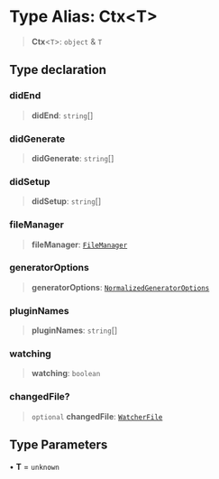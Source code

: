 # Type Alias: Ctx\<T\>

> **Ctx**\<`T`\>: `object` & `T`

## Type declaration

### didEnd

> **didEnd**: `string`[]

### didGenerate

> **didGenerate**: `string`[]

### didSetup

> **didSetup**: `string`[]

### fileManager

> **fileManager**: [`FileManager`](../classes/FileManager.md)

### generatorOptions

> **generatorOptions**: [`NormalizedGeneratorOptions`](../interfaces/NormalizedGeneratorOptions.md)

### pluginNames

> **pluginNames**: `string`[]

### watching

> **watching**: `boolean`

### changedFile?

> `optional` **changedFile**: [`WatcherFile`](../interfaces/WatcherFile.md)

## Type Parameters

• **T** = `unknown`
